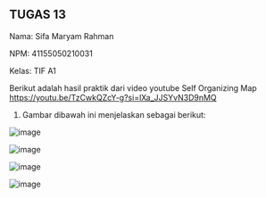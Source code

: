 ## TUGAS 13
Nama: Sifa Maryam Rahman

NPM:	41155050210031

Kelas:	TIF A1


Berikut adalah hasil praktik dari video youtube Self Organizing Map https://youtu.be/TzCwkQZcY-g?si=lXa_JJSYvN3D9nMQ 

1.	Gambar dibawah ini menjelaskan sebagai berikut:

 ![image](https://github.com/user-attachments/assets/3540b7ae-4458-462c-8149-98644650dab0)

 
 ![image](https://github.com/user-attachments/assets/12adffdd-f3e2-4b07-8968-da9c00fc369c)

 ![image](https://github.com/user-attachments/assets/735d1a08-d3c4-4ddb-98ca-a4c94e366a35)

 ![image](https://github.com/user-attachments/assets/a7fb1774-96ee-4920-8ed6-dd53cb21cfcf)



 
 
